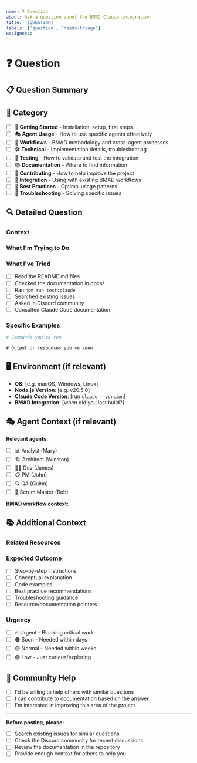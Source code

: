 ```yaml
---
name: ❓ Question
about: Ask a question about the BMAD Claude integration
title: '[QUESTION] '
labels: ['question', 'needs-triage']
assignees: ''
---
```


# ❓ Question

## 📋 Question Summary
<!-- Briefly describe your question -->

## 🎯 Category
<!-- What area is your question about? -->
- [ ] 🚀 **Getting Started** - Installation, setup, first steps
- [ ] 🎭 **Agent Usage** - How to use specific agents effectively
- [ ] 🔄 **Workflows** - BMAD methodology and cross-agent processes
- [ ] 🛠️ **Technical** - Implementation details, troubleshooting
- [ ] 🧪 **Testing** - How to validate and test the integration
- [ ] 📚 **Documentation** - Where to find information
- [ ] 🤝 **Contributing** - How to help improve the project
- [ ] 🔗 **Integration** - Using with existing BMAD workflows
- [ ] 🎯 **Best Practices** - Optimal usage patterns
- [ ] 🐛 **Troubleshooting** - Solving specific issues

## 🔍 Detailed Question
<!-- Ask your question in detail -->

### Context
<!-- Provide background information that helps answer your question -->

### What I'm Trying to Do
<!-- Describe your goal or use case -->

### What I've Tried
<!-- What have you attempted so far? -->
- [ ] Read the README.md files
- [ ] Checked the documentation in docs/
- [ ] Ran `npm run test:claude`
- [ ] Searched existing issues
- [ ] Asked in Discord community
- [ ] Consulted Claude Code documentation

### Specific Examples
<!-- Include specific examples, commands, or scenarios -->
```bash
# Commands you've run
```

```
# Output or responses you've seen
```

## 🖥️ Environment (if relevant)
<!-- Include if this might be environment-specific -->
- **OS**: [e.g. macOS, Windows, Linux]
- **Node.js Version**: [e.g. v20.5.0]
- **Claude Code Version**: [run `claude --version`]
- **BMAD Integration**: [when did you last build?]

## 🎭 Agent Context (if relevant)
<!-- If your question is about specific agents -->
**Relevant agents:**
- [ ] 📊 Analyst (Mary)
- [ ] 🏗️ Architect (Winston)
- [ ] 👨‍💻 Dev (James)
- [ ] 📋 PM (John)
- [ ] 🔍 QA (Quinn)
- [ ] 🎯 Scrum Master (Bob)

**BMAD workflow context:**
<!-- What BMAD process are you working on? -->

## 📚 Additional Context
<!-- Any other information that might be helpful -->

### Related Resources
<!-- Link to any relevant documentation or issues -->

### Expected Outcome
<!-- What kind of answer are you looking for? -->
- [ ] Step-by-step instructions
- [ ] Conceptual explanation
- [ ] Code examples
- [ ] Best practice recommendations
- [ ] Troubleshooting guidance
- [ ] Resource/documentation pointers

### Urgency
- [ ] 🔥 Urgent - Blocking critical work
- [ ] 🟠 Soon - Needed within days
- [ ] 🟡 Normal - Needed within weeks
- [ ] 🟢 Low - Just curious/exploring

## 🤝 Community Help
<!-- Can you help others with similar questions? -->
- [ ] I'd be willing to help others with similar questions
- [ ] I can contribute to documentation based on the answer
- [ ] I'm interested in improving this area of the project

---

**Before posting, please:**
- [ ] Search existing issues for similar questions
- [ ] Check the Discord community for recent discussions
- [ ] Review the documentation in the repository
- [ ] Provide enough context for others to help you

